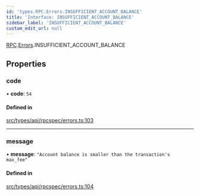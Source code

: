 ```yaml
---
id: 'types.RPC.Errors.INSUFFICIENT_ACCOUNT_BALANCE'
title: 'Interface: INSUFFICIENT_ACCOUNT_BALANCE'
sidebar_label: 'INSUFFICIENT_ACCOUNT_BALANCE'
custom_edit_url: null
---
```


[RPC](../namespaces/types.RPC.md).[Errors](../namespaces/types.RPC.Errors.md).INSUFFICIENT_ACCOUNT_BALANCE

## Properties

### code

• **code**: `54`

#### Defined in

[src/types/api/rpcspec/errors.ts:103](https://github.com/starknet-io/starknet.js/blob/v5.24.3/src/types/api/rpcspec/errors.ts#L103)

---

### message

• **message**: `"Account balance is smaller than the transaction's max_fee"`

#### Defined in

[src/types/api/rpcspec/errors.ts:104](https://github.com/starknet-io/starknet.js/blob/v5.24.3/src/types/api/rpcspec/errors.ts#L104)
